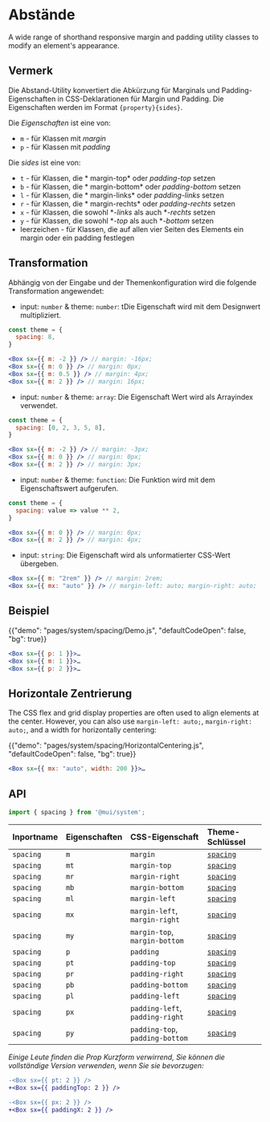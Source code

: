 # Abstände

<p class="description">A wide range of shorthand responsive margin and padding utility classes to modify an element's appearance.</p>

## Vermerk

Die Abstand-Utility konvertiert die Abkürzung für Marginals und Padding-Eigenschaften in CSS-Deklarationen für Margin und Padding. Die Eigenschaften werden im Format `{property}{sides}`.

Die *Eigenschaften* ist eine von:

- `m` - für Klassen mit *margin*
- `p` - für Klassen mit *padding*

Die *sides* ist eine von:

- `t` - für Klassen, die * margin-top* oder *padding-top* setzen
- `b` - für Klassen, die * margin-bottom* oder *padding-bottom* setzen
- `l` - für Klassen, die * margin-links* oder *padding-links* setzen
- `r` - für Klassen, die * margin-rechts* oder *padding-rechts* setzen
- `x` - für Klassen, die sowohl **-links* als auch **-rechts* setzen
- `y` - für Klassen, die sowohl **-top* als auch **-bottom* setzen
- leerzeichen - für Klassen, die auf allen vier Seiten des Elements ein margin oder ein padding festlegen

## Transformation

Abhängig von der Eingabe und der Themenkonfiguration wird die folgende Transformation angewendet:

- input: `number` & theme: `number`: tDie Eigenschaft wird mit dem Designwert multipliziert.

```jsx
const theme = {
  spacing: 8,
}

<Box sx={{ m: -2 }} /> // margin: -16px;
<Box sx={{ m: 0 }} /> // margin: 0px;
<Box sx={{ m: 0.5 }} /> // margin: 4px;
<Box sx={{ m: 2 }} /> // margin: 16px;
```

- input: `number` & theme: `array`: Die Eigenschaft Wert wird als Arrayindex verwendet.

```jsx
const theme = {
  spacing: [0, 2, 3, 5, 8],
}

<Box sx={{ m: -2 }} /> // margin: -3px;
<Box sx={{ m: 0 }} /> // margin: 0px;
<Box sx={{ m: 2 }} /> // margin: 3px;
```

- input: `number` & theme: `function`: Die Funktion wird mit dem Eigenschaftswert aufgerufen.

```jsx
const theme = {
  spacing: value => value ** 2,
}

<Box sx={{ m: 0 }} /> // margin: 0px;
<Box sx={{ m: 2 }} /> // margin: 4px;
```

- input: `string`: Die Eigenschaft wird als unformatierter CSS-Wert übergeben.

```jsx
<Box sx={{ m: "2rem" }} /> // margin: 2rem;
<Box sx={{ mx: "auto" }} /> // margin-left: auto; margin-right: auto;
```

## Beispiel

{{"demo": "pages/system/spacing/Demo.js", "defaultCodeOpen": false, "bg": true}}

```jsx
<Box sx={{ p: 1 }}>…
<Box sx={{ m: 1 }}>…
<Box sx={{ p: 2 }}>…
```

## Horizontale Zentrierung

The CSS flex and grid display properties are often used to align elements at the center. However, you can also use `margin-left: auto;`, `margin-right: auto;`, and a width for horizontally centering:

{{"demo": "pages/system/spacing/HorizontalCentering.js", "defaultCodeOpen": false, "bg": true}}

```jsx
<Box sx={{ mx: "auto", width: 200 }}>…
```

## API

```js
import { spacing } from '@mui/system';
```

| Inportname | Eigenschaften | CSS-Eigenschaft                 | Theme-Schlüssel                                                  |
|:---------- |:------------- |:------------------------------- |:---------------------------------------------------------------- |
| `spacing`  | `m`           | `margin`                        | [`spacing`](/customization/default-theme/?expand-path=$.spacing) |
| `spacing`  | `mt`          | `margin-top`                    | [`spacing`](/customization/default-theme/?expand-path=$.spacing) |
| `spacing`  | `mr`          | `margin-right`                  | [`spacing`](/customization/default-theme/?expand-path=$.spacing) |
| `spacing`  | `mb`          | `margin-bottom`                 | [`spacing`](/customization/default-theme/?expand-path=$.spacing) |
| `spacing`  | `ml`          | `margin-left`                   | [`spacing`](/customization/default-theme/?expand-path=$.spacing) |
| `spacing`  | `mx`          | `margin-left`, `margin-right`   | [`spacing`](/customization/default-theme/?expand-path=$.spacing) |
| `spacing`  | `my`          | `margin-top`, `margin-bottom`   | [`spacing`](/customization/default-theme/?expand-path=$.spacing) |
| `spacing`  | `p`           | `padding`                       | [`spacing`](/customization/default-theme/?expand-path=$.spacing) |
| `spacing`  | `pt`          | `padding-top`                   | [`spacing`](/customization/default-theme/?expand-path=$.spacing) |
| `spacing`  | `pr`          | `padding-right`                 | [`spacing`](/customization/default-theme/?expand-path=$.spacing) |
| `spacing`  | `pb`          | `padding-bottom`                | [`spacing`](/customization/default-theme/?expand-path=$.spacing) |
| `spacing`  | `pl`          | `padding-left`                  | [`spacing`](/customization/default-theme/?expand-path=$.spacing) |
| `spacing`  | `px`          | `padding-left`, `padding-right` | [`spacing`](/customization/default-theme/?expand-path=$.spacing) |
| `spacing`  | `py`          | `padding-top`, `padding-bottom` | [`spacing`](/customization/default-theme/?expand-path=$.spacing) |

_Einige Leute finden die Prop Kurzform verwirrend, Sie können die vollständige Version verwenden, wenn Sie sie bevorzugen:_

```diff
-<Box sx={{ pt: 2 }} />
+<Box sx={{ paddingTop: 2 }} />
```

```diff
-<Box sx={{ px: 2 }} />
+<Box sx={{ paddingX: 2 }} />
```
